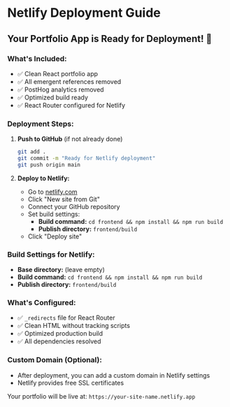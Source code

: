# Netlify Deployment Guide

## Your Portfolio App is Ready for Deployment! 🚀

### What's Included:
- ✅ Clean React portfolio app
- ✅ All emergent references removed
- ✅ PostHog analytics removed
- ✅ Optimized build ready
- ✅ React Router configured for Netlify

### Deployment Steps:

1. **Push to GitHub** (if not already done)
   ```bash
   git add .
   git commit -m "Ready for Netlify deployment"
   git push origin main
   ```

2. **Deploy to Netlify:**
   - Go to [netlify.com](https://netlify.com)
   - Click "New site from Git"
   - Connect your GitHub repository
   - Set build settings:
     - **Build command:** `cd frontend && npm install && npm run build`
     - **Publish directory:** `frontend/build`
   - Click "Deploy site"

### Build Settings for Netlify:
- **Base directory:** (leave empty)
- **Build command:** `cd frontend && npm install && npm run build`
- **Publish directory:** `frontend/build`

### What's Configured:
- ✅ `_redirects` file for React Router
- ✅ Clean HTML without tracking scripts
- ✅ Optimized production build
- ✅ All dependencies resolved

### Custom Domain (Optional):
- After deployment, you can add a custom domain in Netlify settings
- Netlify provides free SSL certificates

Your portfolio will be live at: `https://your-site-name.netlify.app` 